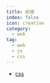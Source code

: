 ```yaml
---
title: 前端
index: false
icon: creative
category:
  - web
tag:
  - web
  - js
  - css
---
```


- [css](css.md)
